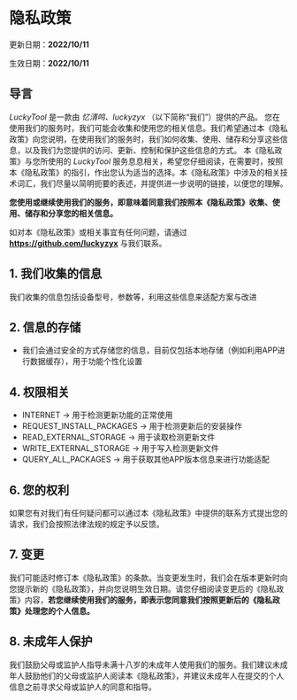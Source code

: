 # 隐私政策

更新日期：**2022/10/11**

生效日期：**2022/10/11**

## 导言

_LuckyTool_ 是一款由 _忆清鸣、luckyzyx_ （以下简称“我们”）提供的产品。 您在使用我们的服务时，我们可能会收集和使用您的相关信息。我们希望通过本《隐私政策》向您说明，在使用我们的服务时，我们如何收集、使用、储存和分享这些信息，以及我们为您提供的访问、更新、控制和保护这些信息的方式。 本《隐私政策》与您所使用的 _LuckyTool_ 服务息息相关，希望您仔细阅读，在需要时，按照本《隐私政策》的指引，作出您认为适当的选择。本《隐私政策》中涉及的相关技术词汇，我们尽量以简明扼要的表述，并提供进一步说明的链接，以便您的理解。

**您使用或继续使用我们的服务，即意味着同意我们按照本《隐私政策》收集、使用、储存和分享您的相关信息。**

如对本《隐私政策》或相关事宜有任何问题，请通过 **https://github.com/luckyzyx** 与我们联系。

## 1\. 我们收集的信息

我们收集的信息包括设备型号，参数等，利用这些信息来适配方案与改进

## 2\. 信息的存储

*   我们会通过安全的方式存储您的信息，目前仅包括本地存储（例如利用APP进行数据缓存），用于功能个性化设置

## 4\. 权限相关

*   INTERNET -> 用于检测更新功能的正常使用
*   REQUEST_INSTALL_PACKAGES -> 用于检测更新后的安装操作
*   READ_EXTERNAL_STORAGE -> 用于读取检测更新文件
*   WRITE_EXTERNAL_STORAGE -> 用于写入检测更新文件
*   QUERY_ALL_PACKAGES -> 用于获取其他APP版本信息来进行功能适配

## 6\. 您的权利

如果您有对我们有任何疑问都可以通过本《隐私政策》中提供的联系方式提出您的请求，我们会按照法律法规的规定予以反馈。

## 7\. 变更

我们可能适时修订本《隐私政策》的条款。当变更发生时，我们会在版本更新时向您提示新的《隐私政策》，并向您说明生效日期。请您仔细阅读变更后的《隐私政策》内容，**若您继续使用我们的服务，即表示您同意我们按照更新后的《隐私政策》处理您的个人信息。**

## 8\. 未成年人保护

我们鼓励父母或监护人指导未满十八岁的未成年人使用我们的服务。我们建议未成年人鼓励他们的父母或监护人阅读本《隐私政策》，并建议未成年人在提交的个人信息之前寻求父母或监护人的同意和指导。